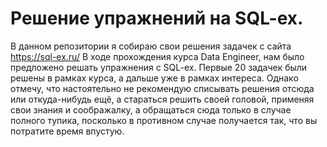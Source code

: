 # Решение упражнений на SQL-ex.
В данном репозитории я собираю свои решения задачек с сайта https://sql-ex.ru/
В ходе прохождения курса Data Engineer, нам было предложено решать упражнения с SQL-ex. Первые 20 задачек были решены в рамках курса, а дальше уже в рамках интереса.
Однако отмечу, что настоятельно не рекомендую списывать решения отсюда или откуда-нибудь ещё, а стараться решить своей головой, применяя свои знания и соображалку, а обращаться сюда только в случае полного тупика, посколько в противном случае получается так, что вы потратите время впустую. 
